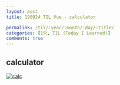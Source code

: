 ```yaml
---
layout: post
title: 190924 TIL Vue - calculator

permalink: /til/:year/:month/:day/:title/
categories: [1막, TIL (Today I Learned)]
comments: true
---
```


## **calculator**

[![calc](http://img.youtube.com/vi/MRsDx3sFKOs/0.jpg)](http://www.youtube.com/watch?v=MRsDx3sFKOs "calc")
